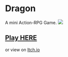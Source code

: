 # Dragon

A mini Action-RPG Game.
![](https://img.itch.zone/aW1nLzc4MjQ0NTkucG5n/original/8vF4DM.png)
## [Play HERE](https://itch.io/embed-upload/5040202?color=333333)
or view on [Itch.io](https://slugga.itch.io/the-i-of-the-dragon)
